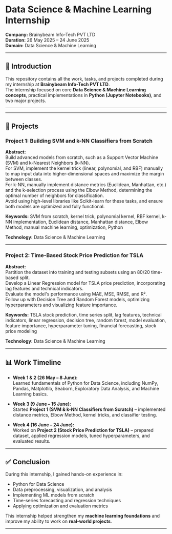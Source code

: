 # Data Science & Machine Learning Internship

**Company:** Brainybeam Info-Tech PVT LTD  
**Duration:** 26 May 2025 – 24 June 2025  
**Domain:** Data Science & Machine Learning  

---

## 📌 Introduction
This repository contains all the work, tasks, and projects completed during my internship at **Brainybeam Info-Tech PVT LTD**.  
The internship focused on core **Data Science & Machine Learning concepts**, practical implementations in **Python (Jupyter Notebooks)**, and two major projects.

---


---

## 🚀 Projects

### **Project 1: Building SVM and k-NN Classifiers from Scratch**
**Abstract:**  
Build advanced models from scratch, such as a Support Vector Machine (SVM) and k-Nearest Neighbors (k-NN).  
For SVM, implement the kernel trick (linear, polynomial, and RBF) manually to map input data into higher-dimensional spaces and maximize the margin between classes.  
For k-NN, manually implement distance metrics (Euclidean, Manhattan, etc.) and the k-selection process using the Elbow Method, determining the optimal number of neighbors for classification.  
Avoid using high-level libraries like Scikit-learn for these tasks, and ensure both models are optimized and fully functional.

**Keywords:** SVM from scratch, kernel trick, polynomial kernel, RBF kernel, k-NN implementation, Euclidean distance, Manhattan distance, Elbow Method, manual machine learning, optimization, Python  

**Technology:** Data Science & Machine Learning  

---

### **Project 2: Time-Based Stock Price Prediction for TSLA**
**Abstract:**  
Partition the dataset into training and testing subsets using an 80/20 time-based split.  
Develop a Linear Regression model for TSLA price prediction, incorporating lag features and technical indicators.  
Evaluate the model's performance using MAE, MSE, RMSE, and R².  
Follow up with Decision Tree and Random Forest models, optimizing hyperparameters and visualizing feature importance.

**Keywords:** TSLA stock prediction, time series split, lag features, technical indicators, linear regression, decision tree, random forest, model evaluation, feature importance, hyperparameter tuning, financial forecasting, stock price modeling  

**Technology:** Data Science & Machine Learning  

---

## 📊 Work Timeline

- **Week 1 & 2 (26 May – 8 June):**  
  Learned fundamentals of Python for Data Science, including NumPy, Pandas, Matplotlib, Seaborn, Exploratory Data Analysis, and Machine Learning basics.  

- **Week 3 (9 June – 15 June):**  
  Started **Project 1 (SVM & k-NN Classifiers from Scratch)** – implemented distance metrics, Elbow Method, kernel tricks, and classifier testing.  

- **Week 4 (16 June – 24 June):**  
  Worked on **Project 2 (Stock Price Prediction for TSLA)** – prepared dataset, applied regression models, tuned hyperparameters, and evaluated results.  

---

## ✅ Conclusion
During this internship, I gained hands-on experience in:  
- Python for Data Science  
- Data preprocessing, visualization, and analysis  
- Implementing ML models from scratch  
- Time-series forecasting and regression techniques  
- Applying optimization and evaluation metrics  

This internship helped strengthen my **machine learning foundations** and improve my ability to work on **real-world projects**.

---
